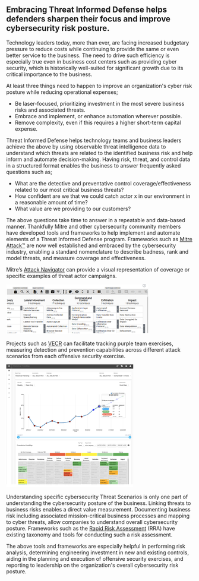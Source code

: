 Embracing Threat Informed Defense helps defenders sharpen their focus and improve cybersecurity risk posture.
-------------------------------------------------------------------------------------------------------------
Technology leaders today, more than ever, are facing increased budgetary pressure to reduce costs while continuing to provide the same or even better service to the business.  The need to drive such efficiency is especially true even in business cost centers such as providing cyber security, which is historically well-suited for significant growth due to its critical importance to the business.

At least three things need to happen to improve an organization's cyber risk posture while reducing operational expenses;
- Be laser-focused, prioritizing investment in the most severe business risks and associated threats.
- Embrace and implement, or enhance automation wherever possible.
- Remove complexity, even if this requires a higher short-term capital expense.

Threat Informed Defense helps technology teams and business leaders achieve the above by using observable threat intelligence data to understand which threats are related to the identified business risk and help inform and automate decision-making.  Having risk, threat, and control data in a structured format enables the business to answer frequently asked questions such as;

- What are the detective and preventative control coverage/effectiveness related to our most critical business threats?
- How confident are we that we could catch actor x in our environment in a reasonable amount of time?
- What value are we providing to our customers?

The above questions take time to answer in a repeatable and data-based manner.  Thankfully Mitre and other cybersecurity community members have developed tools and frameworks to help implement and automate elements of a Threat Informed Defense program.
Frameworks such as [Mitre Attack™](https://attack.mitre.org/) are now well established and embraced by the cybersecurity industry, enabling a standard nomenclature to describe badness, rank and model threats, and measure coverage and effectiveness.

Mitre’s [Attack Navigator](https://mitre-attack.github.io/attack-navigator/) can provide a visual representation of coverage or specific examples of threat actor campaigns.  

![attack-navigator](attack-navigator.png)

Projects such as [VECR](https://github.com/securityriskadvisors/vectr) can facilitate tracking purple team exercises, measuring detection and prevention capabilities across different attack scenarios from each offensive security exercise. 

![VECTR](VECTR.png)

Understanding specific cybersecurity Threat Scenarios is only one part of understanding the cybersecurity posture of the business. Linking threats to business risks enables a direct value measurement. Documenting business risk including associated mission-critical business processes and mapping to cyber threats, allow companies to understand overall cybersecurity posture.  Frameworks such as the [Rapid Risk Assessment](https://rra.rocks) (RRA) have existing taxonomy and tools for conducting such a risk assessment.

The above tools and frameworks are especially helpful in performing risk analysis, determining engineering investment in new and existing controls, aiding in the planning and execution of offensive security exercises, and reporting to leadership on the organization's overall cybersecurity risk posture.

















